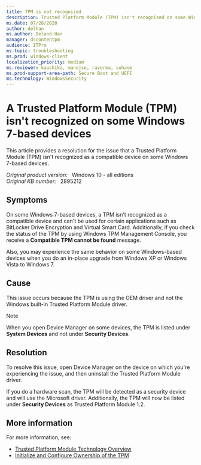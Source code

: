 ```yaml
---
title: TPM is not recognized
description: Trusted Platform Module (TPM) isn't recognized on some Windows 7-based devices. Provides a resolution.
ms.date: 07/28/2020
author: delhan
ms.author: Deland-Han
manager: dscontentpm
audience: ITPro
ms.topic: troubleshooting
ms.prod: windows-client
localization_priority: medium
ms.reviewer: kaushika, manojse, raverma, suhasm
ms.prod-support-area-path: Secure Boot and UEFI
ms.technology: WindowsSecurity
---
```

# A Trusted Platform Module (TPM) isn't recognized on some Windows 7-based devices

This article provides a resolution for the issue that a Trusted Platform Module (TPM) isn't recognized as a compatible device on some Windows 7-based devices.

_Original product version:_ &nbsp; Windows 10 - all editions  
_Original KB number:_ &nbsp; 2895212

## Symptoms

On some Windows 7-based devices, a TPM isn't recognized as a compatible device and can't be used for certain applications such as BitLocker Drive Encryption and Virtual Smart Card. Additionally, if you check the status of the TPM by using Windows TPM Management Console, you receive a **Compatible TPM cannot be found** message.

Also, you may experience the same behavior on some Windows-based devices when you do an in-place upgrade from Windows XP or Windows Vista to Windows 7.

## Cause

This issue occurs because the TPM is using the OEM driver and not the Windows built-in Trusted Platform Module driver.

> [!NOTE]
> When you open Device Manager on some devices, the TPM is listed under **System Devices** and not under **Security Devices**.

## Resolution

To resolve this issue, open Device Manager on the device on which you're experiencing the issue, and then uninstall the Trusted Platform Module driver.

If you do a hardware scan, the TPM will be detected as a security device and will use the Microsoft driver. Additionally, the TPM will now be listed under **Security Devices** as Trusted Platform Module 1.2.

## More information

For more information, see:

- [Trusted Platform Module Technology Overview](/previous-versions/windows/it-pro/windows-8.1-and-8/jj131725(v=ws.11))
- [Initialize and Configure Ownership of the TPM](/previous-versions/windows/it-pro/windows-8.1-and-8/dn466538(v=ws.11))
